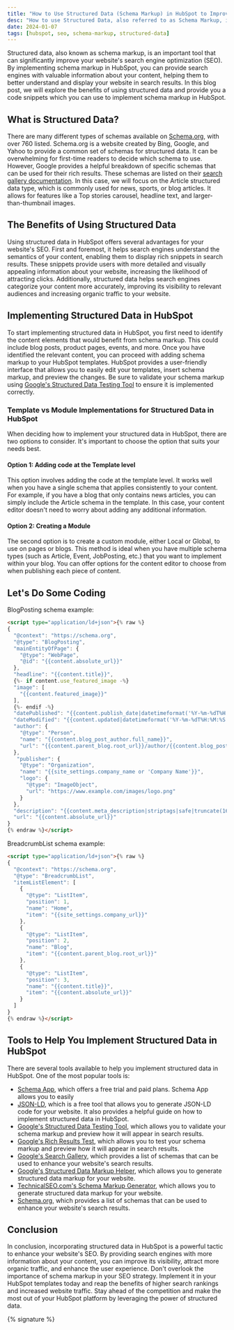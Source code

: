 ```yaml
---
title: "How to Use Structured Data (Schema Markup) in HubSpot to Improve SEO"
desc: "How to use Structured Data, also referred to as Schema Markup, inside of HubSpot that is populated using HubL variables for use to improve SEO."
date: 2024-01-07
tags: [hubspot, seo, schema-markup, structured-data]
---
```


Structured data, also known as schema markup, is an important tool that can significantly improve your website's search
engine optimization (SEO). By implementing schema markup in HubSpot, you can provide search engines with valuable
information about your content, helping them to better understand and display your website in search results. In this
blog post, we will explore the benefits of using structured data and provide you a code snippets which you can use to
implement schema markup in HubSpot.

## What is Structured Data?

There are many different types of schemas available on [Schema.org](https://schema.org/), with over 760 listed.
Schema.org is a website created by Bing, Google, and Yahoo to provide a common set of schemas for structured data. It
can be overwhelming for first-time readers to decide which schema to use. However, Google provides a helpful breakdown
of specific schemas that can be used for their rich results. These schemas are listed on
their [search gallery documentation](https://developers.google.com/search/docs/appearance/structured-data/search-gallery).
In this case, we will focus on the Article structured data type, which is commonly used for news, sports, or blog
articles. It allows for features like a Top stories carousel, headline text, and larger-than-thumbnail images.

## The Benefits of Using Structured Data

Using structured data in HubSpot offers several advantages for your website's SEO. First and foremost, it helps search
engines understand the semantics of your content, enabling them to display rich snippets in search results. These
snippets provide users with more detailed and visually appealing information about your website, increasing the
likelihood of attracting clicks. Additionally, structured data helps search engines categorize your content more
accurately, improving its visibility to relevant audiences and increasing organic traffic to your website.

## Implementing Structured Data in HubSpot

To start implementing structured data in HubSpot, you first need to identify the content elements that would benefit
from schema markup. This could include blog posts, product pages, events, and more. Once you have identified the
relevant content, you can proceed with adding schema markup to your HubSpot templates. HubSpot provides a user-friendly
interface that allows you to easily edit your templates, insert schema markup, and preview the changes. Be sure to
validate your schema markup
using [Google's Structured Data Testing Tool](https://developers.google.com/search/docs/appearance/structured-data) to
ensure it is implemented correctly.

### Template vs Module Implementations for Structured Data in HubSpot

When deciding how to implement your structured data in HubSpot, there are two options to consider. It's important to
choose the option that suits your needs best.

#### Option 1: Adding code at the Template level

This option involves adding the code at the template level. It works well when you have a single schema that applies
consistently to your content. For example, if you have a blog that only contains news articles, you can simply include
the Article schema in the template. In this case, your content editor doesn't need to worry about adding any additional
information.

#### Option 2: Creating a Module

The second option is to create a custom module, either Local or Global, to use on pages or blogs. This method is ideal
when you have multiple schema types (such as Article, Event, JobPosting, etc.) that you want to implement within your
blog. You can offer options for the content editor to choose from when publishing each piece of content.

## Let's Do Some Coding

BlogPosting schema example:

```html
<script type="application/ld+json">{% raw %}
{
  "@context": "https://schema.org",
  "@type": "BlogPosting",
  "mainEntityOfPage": {
    "@type": "WebPage",
    "@id": "{{content.absolute_url}}"
  },
  "headline": "{{content.title}}",
  {%- if content.use_featured_image -%}
  "image": [
    "{{content.featured_image}}"
  ],
  {%- endif -%}
  "datePublished": "{{content.publish_date|datetimeformat('%Y-%m-%dT%H:%M:%S')}}",
  "dateModified": "{{content.updated|datetimeformat('%Y-%m-%dT%H:%M:%S')}}",
  "author": {
    "@type": "Person",
    "name": "{{content.blog_post_author.full_name}}",
    "url": "{{content.parent_blog.root_url}}/author/{{content.blog_post_author.slug}}"
  },
   "publisher": {
    "@type": "Organization",
    "name": "{{site_settings.company_name or 'Company Name'}}",
    "logo": {
      "@type": "ImageObject",
      "url": "https://www.example.com/images/logo.png"
    }
  },
  "description": "{{content.meta_description|striptags|safe|truncate(160, True, '')}}",
  "url": "{{content.absolute_url}}"
}
{% endraw %}</script>
```

BreadcrumbList schema example:

```html
<script type="application/ld+json">{% raw %}
{
  "@context": "https://schema.org",
  "@type": "BreadcrumbList",
  "itemListElement": [
    {
      "@type": "ListItem",
      "position": 1,
      "name": "Home",
      "item": "{{site_settings.company_url}}"
    },
    {
      "@type": "ListItem",
      "position": 2,
      "name": "Blog",
      "item": "{{content.parent_blog.root_url}}"
    },
    {
      "@type": "ListItem",
      "position": 3,
      "name": "{{content.title}}",
      "item": "{{content.absolute_url}}"
    }
  ]
}
{% endraw %}</script>
```

## Tools to Help You Implement Structured Data in HubSpot

There are several tools available to help you implement structured data in HubSpot. One of the most popular tools is:

- [Schema App](https://www.schemaapp.com/), which offers a free trial and paid plans. Schema App allows you to easily
- [JSON-LD](https://jsonld.com/), which is a free tool that allows you to generate JSON-LD code for your website. It
  also provides a helpful guide on how to implement structured data in HubSpot.
- [Google's Structured Data Testing Tool](https://developers.google.com/search/docs/appearance/structured-data), which
  allows you to validate your schema markup and preview how it will appear in search results.
- [Google's Rich Results Test](https://search.google.com/test/rich-results), which allows you to test your schema
  markup and preview how it will appear in search results.
- [Google's Search Gallery](https://developers.google.com/search/docs/appearance/structured-data/search-gallery), which
  provides a list of schemas that can be used to enhance your website's search results.
- [Google's Structured Data Markup Helper](https://www.google.com/webmasters/markup-helper/), which allows you to
  generate structured data markup for your website.
- [TechnicalSEO.com's Schema Markup Generator](https://technicalseo.com/tools/schema-markup-generator/), which allows
  you to generate structured data markup for your website.
- [Schema.org](https://schema.org/), which provides a list of schemas that can be used to enhance your website's search
  results.

## Conclusion

In conclusion, incorporating structured data in HubSpot is a powerful tactic to enhance your website's SEO. By providing
search engines with more information about your content, you can improve its visibility, attract more organic traffic,
and enhance the user experience. Don't overlook the importance of schema markup in your SEO strategy. Implement it in
your HubSpot templates today and reap the benefits of higher search rankings and increased website traffic. Stay ahead
of the competition and make the most out of your HubSpot platform by leveraging the power of structured data.

{% signature %}
